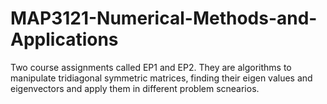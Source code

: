 # MAP3121-Numerical-Methods-and-Applications
Two course assignments called EP1 and EP2. They are algorithms to manipulate tridiagonal symmetric matrices, finding their eigen values and eigenvectors and apply them in different problem scnearios.
